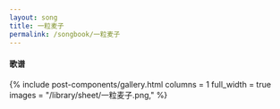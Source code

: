 ```yaml
---
layout: song
title: 一粒麦子
permalink: /songbook/一粒麦子
---
```


#### 歌谱

{% include post-components/gallery.html
    columns = 1
    full_width = true
    images = "/library/sheet/一粒麦子.png,"
%}
